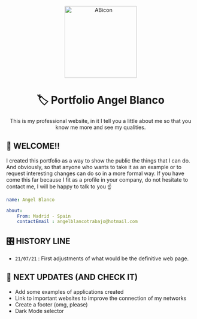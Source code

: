 <p align="center">
  <a href="https://github.com/AngelBlanco97">
    <img alt="ABicon" src="https://raw.githubusercontent.com/AngelBlanco97/PORTFOLIO/master/img/ab.png?token=ARSIOI74PMQ3ECWWIG5T4MDA65WPO" width="192px" height="192px"/>
  </a>
</p>

<h1 align="center">
  🏷 Portfolio Angel Blanco 
</h1>


<!-- <p align="center">
    <a href="https://www.linkedin.com/in/angelblanco97"><img src="https://raw.githubusercontent.com/AngelBlanco97/PORTFOLIO/2855b11e322621dc7d83af5ec667dddc8331b922/img/linkedin.svg?token=ARSIOI2EK2MNQS2DS6SFPU3A65W3U" alt="linkedin"/></a>
    <a href="https://www.codewars.com/users/AngelBlanco97"><img src="https://raw.githubusercontent.com/AngelBlanco97/PORTFOLIO/master/img/codewars_button_icon_151901.png?token=ARSIOI6W3DUG2VTZRFHUV2TA65XCK" alt="Codewars Courses"/></a>
</p> -->

<p align="center">
    This is my professional website, in it I tell you a little about me so that you know me more and see my qualities. 
</p>

## 🚀 WELCOME!! 

I created this portfolio as a way to show the public the things that I can do. And obviously, so that anyone who wants to take it as an example or to request interesting changes can do so in a more formal way. If you have come this far because I fit as a profile in your company, do not hesitate to contact me, I will be happy to talk to you ☝️

```yml
name: Angel Blanco

about:
    From: Madrid - Spain
    contactEmail : angelblancotrabajo@hotmail.com

```

## 🎛️ HISTORY LINE

- `21/07/21` : First adjustments of what would be the definitive web page.


## 🤔 NEXT UPDATES (AND CHECK IT)

- Add some examples of applications created
- Link to important websites to improve the connection of my networks
- Create a footer (omg, please)
- Dark Mode selector

